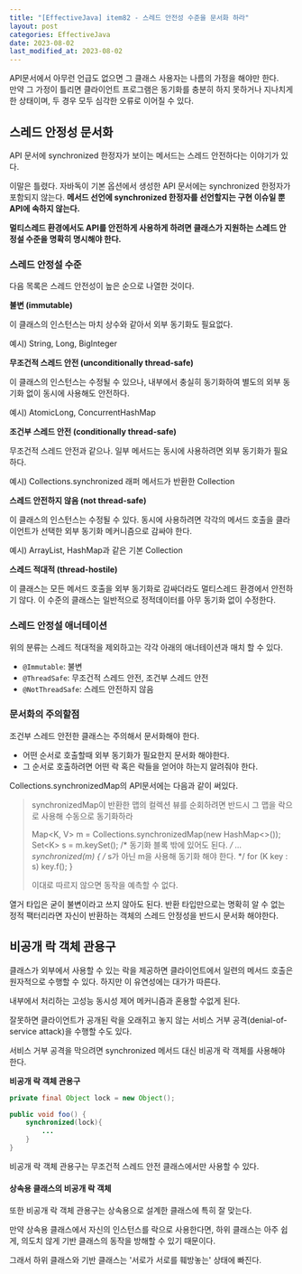 ```yaml
---
title: "[EffectiveJava] item82 - 스레드 안전성 수준을 문서화 하라"
layout: post
categories: EffectiveJava
date: 2023-08-02
last_modified_at: 2023-08-02
---
```


API문서에서 아무런 언급도 없으면 그 클래스 사용자는 나름의 가정을 해야만 한다.<br>
만약 그 가정이 틀리면 클라이언트 프로그램은 동기화를 충분히 하지 못하거나 지나치게 한 상태이며, 두 경우 모두 심각한 오류로 이어질 수 있다.


## 스레드 안정성 문서화

API 문서에 synchronized 한정자가 보이는 메서드는 스레드 안전하다는 이야기가 있다.

이말은 틀렸다. 자바독이 기본 옵션에서 생성한 API 문서에는 synchronized 한정자가 포함되지 않는다. **메서드 선언에 synchronized 한정자를 선언할지는 구현 이슈일 뿐 API에 속하지 않는다.**

**멀티스레드 환경에서도 API를 안전하게 사용하게 하려면 클래스가 지원하는 스레드 안정설 수준을 명확히 명시해야 한다.**


### 스레드 안정설 수준

다음 목록은 스레드 안전성이 높은 순으로 나열한 것이다.

**불변 (immutable)**

이 클래스의 인스턴스는 마치 상수와 같아서 외부 동기화도 필요없다.

예시) String, Long, BigInteger

**무조건적 스레드 안전 (unconditionally thread-safe)**

이 클래스의 인스턴스는 수정될 수 있으나, 내부에서 충실히 동기화하여 별도의 외부 동기화 없이 동시에 사용해도 안전하다.

예시) AtomicLong, ConcurrentHashMap

**조건부 스레드 안전 (conditionally thread-safe)**

무조건적 스레드 안전과 같으나. 일부 메서드는 동시에 사용하려면 외부 동기화가 필요하다.

예시) Collections.synchronized 래퍼 메서드가 반환한 Collection

**스레드 안전하지 않음 (not thread-safe)**

이 클래스의 인스턴스는 수정될 수 있다. 동시에 사용하려면 각각의 메서드 호출을 클라이언트가 선택한 외부 동기화 메커니즘으로 감싸야 한다.

예시) ArrayList, HashMap과 같은 기본 Collection

**스레드 적대적 (thread-hostile)**

이 클래스는 모든 메서드 호출을 외부 동기화로 감싸더라도 멀티스레드 환경에서 안전하기 않다. 이 수준의 클래스는 일반적으로 정적데이터를 아무 동기화 없이 수정한다.


### 스레드 안정설 애너테이션

위의 분류는 스레드 적대적을 제외하고는 각각 아래의 애너테이션과 매치 할 수 있다.

- `@Immutable`: 불변
- `@ThreadSafe`: 무조건적 스레드 안전, 조건부 스레드 안전
- `@NotThreadSafe`: 스레드 안전하지 않음


### 문서화의 주의할점

조건부 스레드 안전한 클래스는 주의해서 문서화해야 한다.

- 어떤 순서로 호출할때 외부 동기화가 필요한지 문서화 해야한다.
- 그 순서로 호출하려면 어떤 락 혹은 락들을 얻어야 하는지 알려줘야 한다.

Collections.synchronizedMap의 API문서에는 다음과 같이 써있다.

> synchronizedMap이 반환한 맵의 컬렉션 뷰를 순회하려면 반드시 그 맵을 락으로 사용해 수동으로 동기화하라
>
> Map\<K, V\> m = Collections.synchronizedMap(new HashMap\<\>());
> Set\<K\> s = m.keySet(); /* 동기화 블록 밖에 있어도 된다. */
>   ...
> synchronized(m) { /* s가 아닌 m을 사용해 동기화 해야 한다. */
>     for (K key : s)
>         key.f();
> }
>
> 이대로 따르지 않으면 동작을 예측할 수 없다.

열거 타입은 굳이 불변이라고 쓰지 않아도 된다. 반환 타입만으로는 명확히 알 수 없는 정적 팩터리라면 자신이 반환하는 객체의 스레드 안정성을 반드시 문서화 해야한다.


## 비공개 락 객체 관용구

클래스가 외부에서 사용할 수 있는 락을 제공하면 클라이언트에서 일련의 메서드 호출은 원자적으로 수행할 수 있다. 하지만 이 유연성에는 대가가 따른다.

내부에서 처리하는 고성능 동시성 제어 메커니즘과 혼용할 수없게 된다.

잘못하면 클라이언트가 공개된 락을 오래쥐고 놓지 않는 서비스 거부 공격(denial-of-service attack)을 수행할 수도 있다.

서비스 거부 공격을 막으려면 synchronized 메서드 대신 비공개 락 객체를 사용해야 한다.

**비공개 락 객체 관용구**
```java
private final Object lock = new Object();

public void foo() {
    synchronized(lock){
        ...
    }
}
```

비공개 락 객체 관용구는 무조건적 스레드 안전 클래스에서만 사용할 수 있다.


#### 상속용 클래스의 비공개 락 객체

또한 비공개 락 객체 관용구는 상속용으로 설계한 클래스에 특히 잘 맞는다.

만약 상속용 클래스에서 자신의 인스턴스를 락으로 사용한다면, 하위 클래스는 아주 쉽게, 의도치 않게 기반 클래스의 동작을 방해할 수 있기 때문이다.

그래서 하위 클래스와 기반 클래스는 '서로가 서로를 훼방놓는' 상태에 빠진다.
